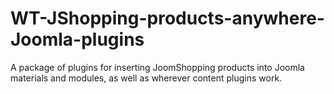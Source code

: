 # WT-JShopping-products-anywhere-Joomla-plugins
A package of plugins for inserting JoomShopping products into Joomla materials and modules, as well as wherever content plugins work.

